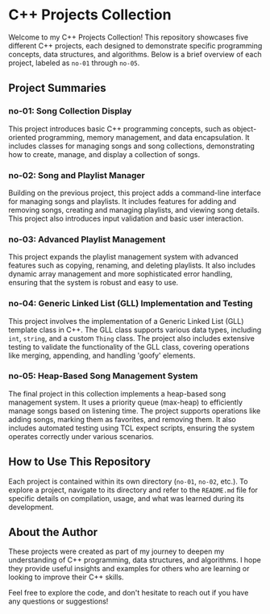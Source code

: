 # C++ Projects Collection

Welcome to my C++ Projects Collection! This repository showcases five different C++ projects, each designed to demonstrate specific programming concepts, data structures, and algorithms. Below is a brief overview of each project, labeled as `no-01` through `no-05`.

## Project Summaries

### no-01: Song Collection Display
This project introduces basic C++ programming concepts, such as object-oriented programming, memory management, and data encapsulation. It includes classes for managing songs and song collections, demonstrating how to create, manage, and display a collection of songs.

### no-02: Song and Playlist Manager
Building on the previous project, this project adds a command-line interface for managing songs and playlists. It includes features for adding and removing songs, creating and managing playlists, and viewing song details. This project also introduces input validation and basic user interaction.

### no-03: Advanced Playlist Management
This project expands the playlist management system with advanced features such as copying, renaming, and deleting playlists. It also includes dynamic array management and more sophisticated error handling, ensuring that the system is robust and easy to use.

### no-04: Generic Linked List (GLL) Implementation and Testing
This project involves the implementation of a Generic Linked List (GLL) template class in C++. The GLL class supports various data types, including `int`, `string`, and a custom `Thing` class. The project also includes extensive testing to validate the functionality of the GLL class, covering operations like merging, appending, and handling 'goofy' elements.

### no-05: Heap-Based Song Management System
The final project in this collection implements a heap-based song management system. It uses a priority queue (max-heap) to efficiently manage songs based on listening time. The project supports operations like adding songs, marking them as favorites, and removing them. It also includes automated testing using TCL expect scripts, ensuring the system operates correctly under various scenarios.

## How to Use This Repository
Each project is contained within its own directory (`no-01`, `no-02`, etc.). To explore a project, navigate to its directory and refer to the `README.md` file for specific details on compilation, usage, and what was learned during its development.

## About the Author
These projects were created as part of my journey to deepen my understanding of C++ programming, data structures, and algorithms. I hope they provide useful insights and examples for others who are learning or looking to improve their C++ skills.

Feel free to explore the code, and don't hesitate to reach out if you have any questions or suggestions!
